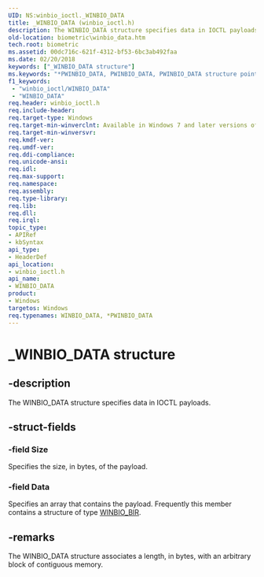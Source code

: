 ```yaml
---
UID: NS:winbio_ioctl._WINBIO_DATA
title: _WINBIO_DATA (winbio_ioctl.h)
description: The WINBIO_DATA structure specifies data in IOCTL payloads.
old-location: biometric\winbio_data.htm
tech.root: biometric
ms.assetid: 00dc716c-621f-4312-bf53-6bc3ab492faa
ms.date: 02/20/2018
keywords: ["_WINBIO_DATA structure"]
ms.keywords: "*PWINBIO_DATA, PWINBIO_DATA, PWINBIO_DATA structure pointer [Biometric Devices], WINBIO_DATA, WINBIO_DATA structure [Biometric Devices], _WINBIO_DATA, biometric.winbio_data, biometric_ref_1d08ec8c-d73e-462f-a2f3-dce508bc159f.xml, winbio_ioctl/PWINBIO_DATA, winbio_ioctl/WINBIO_DATA"
f1_keywords:
 - "winbio_ioctl/WINBIO_DATA"
 - "WINBIO_DATA"
req.header: winbio_ioctl.h
req.include-header: 
req.target-type: Windows
req.target-min-winverclnt: Available in Windows 7 and later versions of Windows.
req.target-min-winversvr: 
req.kmdf-ver: 
req.umdf-ver: 
req.ddi-compliance: 
req.unicode-ansi: 
req.idl: 
req.max-support: 
req.namespace: 
req.assembly: 
req.type-library: 
req.lib: 
req.dll: 
req.irql: 
topic_type:
- APIRef
- kbSyntax
api_type:
- HeaderDef
api_location:
- winbio_ioctl.h
api_name:
- WINBIO_DATA
product:
- Windows
targetos: Windows
req.typenames: WINBIO_DATA, *PWINBIO_DATA
---
```


# _WINBIO_DATA structure


## -description


The WINBIO_DATA structure specifies data in IOCTL payloads.


## -struct-fields




### -field Size

Specifies the size, in bytes, of the payload.


### -field Data

Specifies an array that contains the payload. Frequently this member contains a structure of type <a href="https://docs.microsoft.com/windows-hardware/drivers/ddi/winbio_types/ns-winbio_types-_winbio_bir">WINBIO_BIR</a>.


## -remarks



The WINBIO_DATA structure associates a length, in bytes, with an arbitrary block of contiguous memory.



